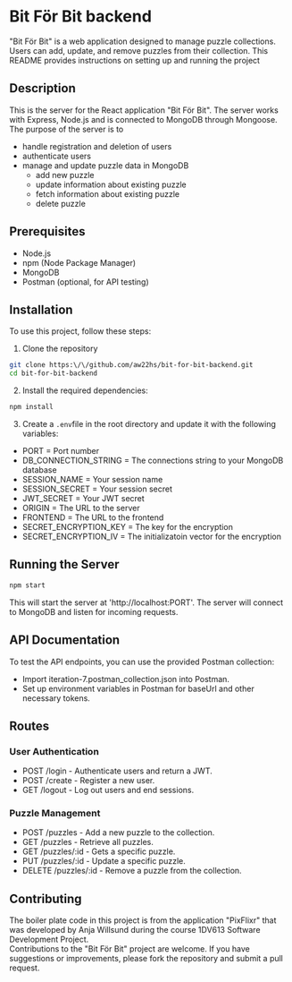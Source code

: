 # Bit För Bit backend

"Bit För Bit" is a web application designed to manage puzzle collections. Users can add, update, and remove puzzles from their collection. This README provides instructions on setting up and running the project

## Description
This is the server for the React application "Bit För Bit". The server works with Express, Node.js and is connected to MongoDB through Mongoose. The purpose of the server is to
- handle registration and deletion of users
- authenticate users
- manage and update puzzle data in MongoDB
  - add new puzzle
  - update information about existing puzzle
  - fetch information about existing puzzle
  - delete puzzle

## Prerequisites
- Node.js
- npm (Node Package Manager)
- MongoDB
- Postman (optional, for API testing)

## Installation
To use this project, follow these steps:

1. Clone the repository
```bash
git clone https:\/\/github.com/aw22hs/bit-for-bit-backend.git
cd bit-for-bit-backend
```
2. Install the required dependencies: 
```bash
npm install
```  
3. Create a `.env`file in the root directory and update it with the following variables:
- PORT = Port number
- DB_CONNECTION_STRING = The connections string to your MongoDB database
- SESSION_NAME = Your session name
- SESSION_SECRET = Your session secret
- JWT_SECRET = Your JWT secret
- ORIGIN = The URL to the server
- FRONTEND = The URL to the frontend
- SECRET_ENCRYPTION_KEY = The key for the encryption
- SECRET_ENCRYPTION_IV = The initializatoin vector for the encryption

## Running the Server
```bash
npm start
```

This will start the server at 'http://localhost:PORT'. The server will connect to MongoDB and listen for incoming requests.

## API Documentation
To test the API endpoints, you can use the provided Postman collection:

- Import iteration-7.postman_collection.json into Postman.
- Set up environment variables in Postman for baseUrl and other necessary tokens.

## Routes
### User Authentication
- POST /login - Authenticate users and return a JWT.
- POST /create - Register a new user.
- GET /logout - Log out users and end sessions.

### Puzzle Management
- POST /puzzles - Add a new puzzle to the collection.
- GET /puzzles - Retrieve all puzzles.
- GET /puzzles/:id - Gets a specific puzzle.
- PUT /puzzles/:id - Update a specific puzzle.
- DELETE /puzzles/:id - Remove a puzzle from the collection.

## Contributing
The boiler plate code in this project is from the application "PixFlixr" that was developed by Anja Willsund during the course 1DV613 Software Development Project.  
Contributions to the "Bit För Bit" project are welcome. If you have suggestions or improvements, please fork the repository and submit a pull request.
